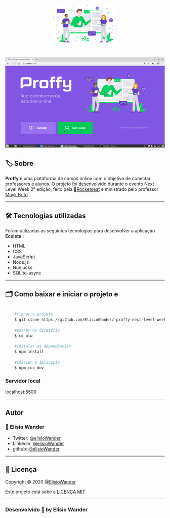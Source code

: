 <h1 align="center">
    <img src="public/images/landing.svg" width="200px">
</h1>


<h1 align="center">
    <img src="public/images/gif/gifApp.gif">
</h1>

## 🏷️ Sobre 
**Proffy** é uma plataforma de cursos online com o objetivo de conectar professores e alunos. O projeto foi desenvolvido durante o evento Next Level Week 2ª edição, feito pela 🚀[Rocketseat](https://rocketseat.com.br/) e ministrado pelo professor [Mayk Brito](https://github.com/maykbrito) 

---

## 🛠️ Tecnologias utilizadas
Foram utilizadas as seguintes tecnologias para desenvolver a aplicação **Ecoleta** :

- HTML
- CSS
- JavaScript
- Node.js
- Nunjucks
- SQLite-async

---

## 🗂️ Como baixar e iniciar o projeto e 

```bash

    #clonar o projeto
    $ git clone https://github.com/ElisioWander/-proffy-next-level-week-02.git

    #entrar no diretório
    $ cd nlw

    #instalar as dependências
    $ npm install

    #iniciar a aplicação
    $ npm run dev
```
### Servidor local
localhost:5500

---

## Autor
### 👤 Elisio Wander

- Twitter: [@elisioWander](https://twitter.com/Elisio741)
- Linkedin: [@elisioWander](https://www.linkedin.com/in/elisio-wander-b88b69136/)
- github: [@elisioWander](https://github.com/ElisioWander)

---
## 📝 Licença
Copyright © 2020 [@ElisioWander]()

Este projeto está sobe a [LICENÇA MIT](https://opensource.org/licenses/MIT)

---

### Desenvolvido 💜 by Elisio Wander